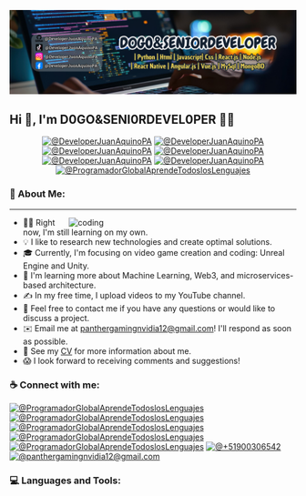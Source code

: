 ![Aditya Vikram Singh Banner](https://github.com/DeveloperJuanAquinoPA/DeveloperJuanAquinoPA/blob/main/LogoPT.png)

## Hi 👋, I'm D0GO&SENI0RDEVEL0PER 👩‍💻
<p align="center">
  <a href="https://candida-noronha.web.app/" target="_blank"><img src="https://img.icons8.com/bubbles/50/000000/web.png" alt="@DeveloperJuanAquinoPA"/></a>
  <a href="mailto:panthergamingnvidia12@gmail.com" target="_blank"><img src="https://img.icons8.com/bubbles/50/000000/gmail.png" alt="@DeveloperJuanAquinoPA"/></a>
  <a href="https://github.com/DeveloperJuanAquinoPA" target="_blank"><img src="https://img.icons8.com/bubbles/50/000000/github.png" alt="@DeveloperJuanAquinoPA"/></a>
  <a href="https://www.linkedin.com/in/jesús-josué-castañeda-colcas-9a73a5312" target="_blank"><img src="https://img.icons8.com/bubbles/50/000000/linkedin.png" alt="@DeveloperJuanAquinoPA"/></a>
  <a href="https://www.facebook.com/candida.noronha.77" target="_blank"><img src="https://img.icons8.com/bubbles/50/000000/facebook-new.png" alt="@DeveloperJuanAquinoPA"/></a>
  <a href="https://instagram.com/candyyyy__18" target="_blank"><img src="https://img.icons8.com/bubbles/50/000000/instagram.png" alt="@DeveloperJuanAquinoPA"/></a>
  <a href="https://www.youtube.com/@ProgramadorGlobalAprendeTodoslosLenguajes" target="_blank"><img src="https://img.icons8.com/bubbles/50/000000/youtube.png" alt="@ProgramadorGlobalAprendeTodoslosLenguajes"/></a>
</p>

### 💫 About Me:
---
<img align="right" alt="coding" width="400" src="https://cdn.dribbble.com/users/2131993/screenshots/4948736/media/45dceb640723d72436c427add7966cf8.gif">

- 👨‍💻 Right now, I'm still learning on my own.
- 💡 I like to research new technologies and create optimal solutions.
- 🎓 Currently, I'm focusing on video game creation and coding: Unreal Engine and Unity.
- 🌱 I'm learning more about Machine Learning, Web3, and microservices-based architecture.
- ✍️ In my free time, I upload videos to my YouTube channel.
- 💬 Feel free to contact me if you have any questions or would like to discuss a project.
- ✉️ Email me at panthergamingnvidia12@gmail.com! I'll respond as soon as possible.
- 📄 See my [CV](https://onedrive.live.com/?authkey=%21AKntgUe4LOwU4xA&id=2C11D5C642133C04%213605&cid=2C11D5C642133C04&parId=root&parQt=sharedby&o=OneUp) for more information about me.
- 😱 I look forward to receiving comments and suggestions!

### ☕ Connect with me:
[![@ProgramadorGlobalAprendeTodoslosLenguajes](https://img.icons8.com/fluency/48/000000/instagram-new.png "@ProgramadorGlobalAprendeTodoslosLenguajes")](https://www.instagram.com/anushkawijegoonawardana97/)
[![@ProgramadorGlobalAprendeTodoslosLenguajes](https://img.icons8.com/fluency/48/000000/facebook.png "@ProgramadorGlobalAprendeTodoslosLenguajes")](https://www.facebook.com/AnushkaWijegoonawardana97)
[![@ProgramadorGlobalAprendeTodoslosLenguajes](https://img.icons8.com/fluency/48/000000/linkedin.png "@ProgramadorGlobalAprendeTodoslosLenguajes")](https://www.linkedin.com/in/jesús-josué-castañeda-colcas-9a73a5312)
[![@ProgramadorGlobalAprendeTodoslosLenguajes](https://img.icons8.com/fluency/48/000000/tiktok.png "@ProgramadorGlobalAprendeTodoslosLenguajes")](https://www.linkedin.com/in/anushkawijegoonawardana97/)
[![@ProgramadorGlobalAprendeTodoslosLenguajes](https://img.icons8.com/fluency/48/000000/youtube.png "@ProgramadorGlobalAprendeTodoslosLenguajes")](https://www.youtube.com/@ProgramadorGlobalAprendeTodoslosLenguajes)
[![@+51900306542](https://img.icons8.com/fluency/48/000000/phone-disconnected.png "@+51900306542")](tel:+51900306542)
[![@panthergamingnvidia12@gmail.com](https://img.icons8.com/fluency/48/000000/apple-mail.png "@panthergamingnvidia12@gmail.com")](panthergamingnvidia12@gmail.com)

### 💻 Languages and Tools:
<p align="center">
  <a href="https://skillicons.dev"><img src="https://skillicons.dev/icons?i=angular,aws,azure,blender,bootstrap,c,cs,cpp,cmake,dart,linkedin,nodejs,vscode,visualstudio,debian,django,dotnet,express,firebase,flask,flutter,gcp,git,github,githubactions,gitlab,gradle,idea,java,react,html,css,js,jquery,kali,kotlin,laravel,linux,matlab,mongodb,mysql,nestjs,nextjs,nodejs,npm,php,postman,py,r,react,sqlite,selen
